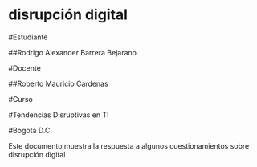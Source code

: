 # disrupción digital


#Estudiante

##Rodrigo Alexander Barrera Bejarano

#Docente

##Roberto Mauricio Cardenas

#Curso

#Tendencias Disruptivas en TI

#Bogotá D.C.

Este documento muestra la respuesta a algunos cuestionamientos sobre disrupción digital